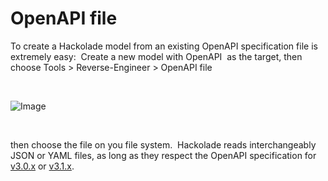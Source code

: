# OpenAPI file

To create a Hackolade model from an existing OpenAPI specification file is extremely easy:&nbsp; Create a new model with OpenAPI&nbsp; as the target, then choose Tools \> Reverse-Engineer \> OpenAPI file

&nbsp;

![Image](<lib/OpenAPI reverse-engineering menu.png>)

&nbsp;

then choose the file on you file system.&nbsp; Hackolade reads interchangeably JSON or YAML files, as long as they respect the OpenAPI specification for [v3.0.x](<https://github.com/OAI/OpenAPI-Specification/blob/master/versions/3.0.3.md> "target=\"\_blank\"") or [v3.1.x](<https://github.com/OAI/OpenAPI-Specification/blob/main/versions/3.1.0.md> "target=\"\_blank\"").

&nbsp;

